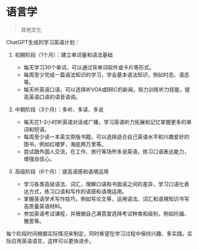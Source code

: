 
# 语言学

> 其他文化

ChatGPT生成的学习英语计划：

1. 初期阶段（1个月）：建立单词量和语法基础

    - 每天学习30个单词，可以通过背单词软件或卡片等形式。
    - 每周至少完成一篇语法知识的学习，学会基本语法知识，例如时态、语态等。
    - 每天听英语口语，可以选择听VOA或BBC的新闻，努力训练听力技能，提高英语口语的语音语调。

2. 中期阶段（3个月）：多听、多读、多说

    - 每天花1-2小时听英语对话或广播，学习英语听力拓展和记忆掌握更多的单词和短语。
    - 每周至少读一本英文原版书籍，可以选择适合自己英语水平和兴趣爱好的图书，例如红楼梦，海底两万里等。
    - 尝试跟外国人交流，在工作、旅行等场所多说英语，练习口语表达能力，增强自信心。

3. 高级阶段（6个月）：提高语感和语境运用

    - 学习各类高级语法、词汇，理解口语和书面语之间的差异，学习口语化表达方式，练习口语和写作的语感和语境运用。
    - 掌握英语学术写作技巧，例如写论文等，运用语法、词汇和语境知识书写高质量英语材料。
    - 参加英语考试课程，并根据自己满意度选择考试种类和级别，例如托福、雅思等。

每个阶段时间根据实际情况来制定，同时希望在学习过程中保持兴趣、多实践，实际应用英语语言，这样可以更快进步。
